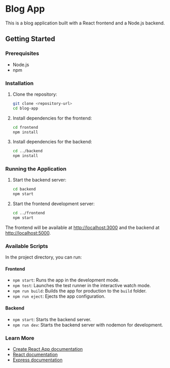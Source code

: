    # Blog App

   This is a blog application built with a React frontend and a Node.js backend.

   ## Getting Started

   ### Prerequisites

   - Node.js
   - npm

   ### Installation

   1. Clone the repository:
      ```sh
      git clone <repository-url>
      cd blog-app
      ```

   2. Install dependencies for the frontend:
      ```sh
      cd frontend
      npm install
      ```

   3. Install dependencies for the backend:
      ```sh
      cd ../backend
      npm install
      ```

   ### Running the Application

   1. Start the backend server:
      ```sh
      cd backend
      npm start
      ```

   2. Start the frontend development server:
      ```sh
      cd ../frontend
      npm start
      ```

   The frontend will be available at [http://localhost:3000](http://localhost:3000) and the backend at [http://localhost:5000](http://localhost:5000).

   ### Available Scripts

   In the project directory, you can run:

   #### Frontend

   - `npm start`: Runs the app in the development mode.
   - `npm test`: Launches the test runner in the interactive watch mode.
   - `npm run build`: Builds the app for production to the `build` folder.
   - `npm run eject`: Ejects the app configuration.

   #### Backend

   - `npm start`: Starts the backend server.
   - `npm run dev`: Starts the backend server with nodemon for development.

   ### Learn More

   - [Create React App documentation](https://facebook.github.io/create-react-app/docs/getting-started)
   - [React documentation](https://reactjs.org/)
   - [Express documentation](https://expressjs.com/)
